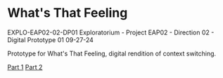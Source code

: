 # What's That Feeling 

EXPLO-EAP02-02-DP01
Exploratorium - Project EAP02 - Direction 02 - Digital Prototype 01
09-27-24

Prototype for What's That Feeling, digital rendition of context switching.


[Part 1](https://leils.github.io/EXPLO-EAP02-02-DP01-WhatsThatFeeling/01/)
[Part 2](https://leils.github.io/EXPLO-EAP02-02-DP01-WhatsThatFeeling/02/)